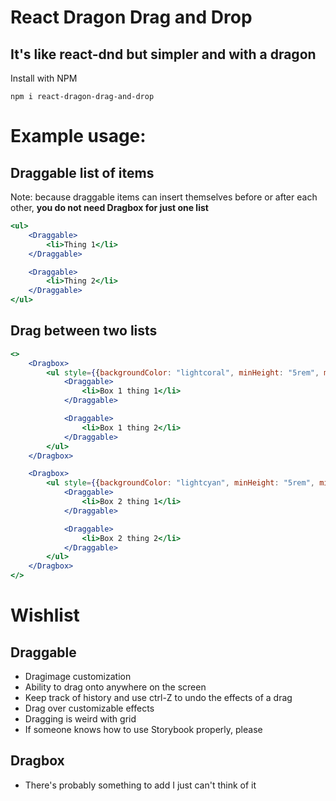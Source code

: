 # React Dragon Drag and Drop
## It's like react-dnd but simpler and with a dragon

Install with NPM

`npm i react-dragon-drag-and-drop`

# Example usage:

## Draggable list of items
Note: because draggable items can insert themselves before or after each other, 
**you do not need Dragbox for just one list**

```jsx
<ul>
    <Draggable>
        <li>Thing 1</li>
    </Draggable>

    <Draggable>
        <li>Thing 2</li>
    </Draggable>
</ul>
```

## Drag between two lists
```jsx
<>
    <Dragbox>
        <ul style={{backgroundColor: "lightcoral", minHeight: "5rem", minWidth: "5rem"}}>
            <Draggable>
                <li>Box 1 thing 1</li>
            </Draggable>

            <Draggable>
                <li>Box 1 thing 2</li>
            </Draggable>
        </ul>   
    </Dragbox>

    <Dragbox>
        <ul style={{backgroundColor: "lightcyan", minHeight: "5rem", minWidth: "5rem"}}>
            <Draggable>
                <li>Box 2 thing 1</li>
            </Draggable>

            <Draggable>
                <li>Box 2 thing 2</li>
            </Draggable>
        </ul>
    </Dragbox>
</>
```


# Wishlist
## Draggable
- Dragimage customization
- Ability to drag onto anywhere on the screen
- Keep track of history and use ctrl-Z to undo the effects of a drag
- Drag over customizable effects
- Dragging is weird with grid 
- If someone knows how to use Storybook properly, please

## Dragbox
- There's probably something to add I just can't think of it 